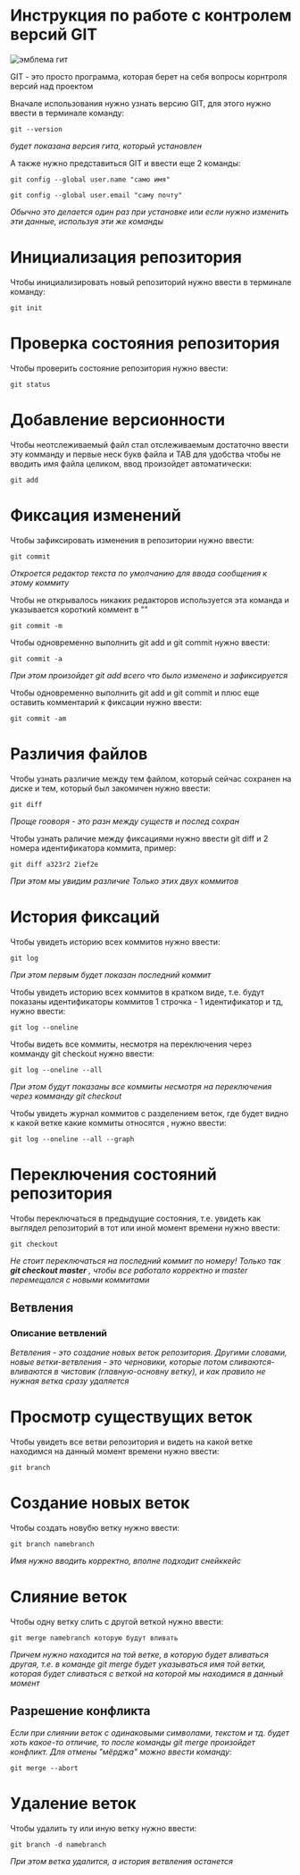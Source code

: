 # **Инструкция по работе с контролем версий GIT**

![эмблема гит](gitcat.png)

GIT - это просто программа, которая берет на себя вопросы корнтроля версий над проектом

Вначале использования нужно узнать версию GIT, для этого нужно ввести в терминале команду:

    git --version

*будет показана версия гита, который установлен*

А также нужно представиться GIT и ввести еще 2 команды:

    git config --global user.name "само имя"

    git config --global user.email "саму почту"

*Обычно это делается один раз при установке или если нужно изменить эти данные, используя эти же команды*


# Инициализация репозитория

Чтобы инициализировать новый репозиторий нужно ввести в терминале команду:

    git init

# Проверка состояния репозитория

Чтобы проверить состояние репозитория нужно ввести:

    git status

# Добавление версионности

Чтобы неотслеживаемый файл стал отслеживаемым достаточно ввести эту комманду и первые неск букв файла и TAB для удобства чтобы не вводить имя файла целиком, ввод произойдет автоматически:

    git add

# Фиксация изменений

Чтобы зафиксировать изменения в репозитории нужно ввести:

    git commit

*Откроется редактор текста по умолчанию для ввода сообщения к этому коммиту*

Чтобы не открывалось никаких редакторов используется эта команда и указывается короткий коммент в "" 

    git commit -m

Чтобы одновременно выполнить git add и git commit нужно ввести:

    git commit -a

*При этом произойдет git add всего что было изменено и зафиксируется*

Чтобы одновременно выполнить git add и git commit и плюс еще оставить комментарий к фиксации нужно ввести:

    git commit -am

# Различия файлов

Чтобы узнать различие между тем файлом, который сейчас сохранен на диске и тем, который был закомичен нужно ввести:

    git diff

*Проще гооворя - это разн между существ и послед сохран*

Чтобы узнать раличие между фиксациями нужно ввести git diff и 2 номера идентификатора коммита, пример:

    git diff a323r2 2ief2e

*При этом мы увидим различие Только этих двух коммитов*

# История фиксаций

Чтобы увидеть историю всех коммитов нужно ввести:

    git log

*При этом первым будет показан последний коммит*

Чтобы увидеть историю всех коммитов в кратком виде, т.е. будут показаны идентификаторы коммитов 1 строчка - 1 идентификатор и тд, нужно ввести:

    git log --oneline

Чтобы видеть все коммиты, несмотря на переключения через комманду git checkout нужно ввести:

    git log --oneline --all

*При этом будут показаны все коммиты несмотря на переключения через комманду git checkout*

Чтобы увидеть журнал коммитов с разделением веток, где будет видно к какой ветке какие коммиты относятся , нужно ввести:

    git log --oneline --all --graph

# Переключения состояний репозитория

Чтобы переключаться в предыдущие состояния, т.е. увидеть как выглядел репозиторий в тот или иной момент времени нужно ввести: 

    git checkout

*Не стоит переключаться на последний коммит по номеру! Только так **git checkout master** , чтобы все работало корректно и master перемещался с новыми коммитами*

## **Ветвления**

### Описание ветвлений
*Ветвления - это создание новых веток репозитория. Другими словами, новые ветки-ветвления - это черновики, которые потом сливаются-вливаются в чистовик (главную-основну ветку), и как правило не нужная ветка сразу удаляется*

# Просмотр существущих веток

Чтобы увидеть все ветви репозитория и видеть на какой ветке находимся на данный момент времени нужно ввести:

    git branch

# Создание новых веток 

Чтобы создать новубю ветку нужно ввести:

    git branch namebranch

*Имя нужно вводить корректно, вполне подходит снейккейс*

# Слияние веток

Чтобы одну ветку слить с другой веткой нужно ввести:

    git merge namebranch которую будут вливать

*Причем нужно находится на той ветке, в которую будет вливаться другая, т.е. в команде git merge будет указываться имя той ветки, которая будет сливаться с веткой на которой мы находимся в данный момент*

## Разрешение конфликта

*Если при слиянии веток с одинаковыми символами, текстом и тд. будет хоть какое-то отличие, то после команды git merge произойдет конфликт. Для отмены "мёрджа" можно ввести команду:*

    git merge --abort

# Удаление веток

Чтобы удалить ту или иную ветку нужно ввести:

    git branch -d namebranch

*При этом ветка удалится, а история ветвления останется*
